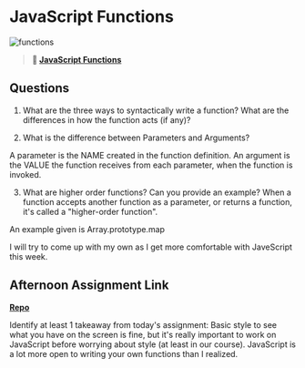 # JavaScript Functions

![functions](https://bcw.blob.core.windows.net/public/img/function-anatomy.jpg)

> **📖 [JavaScript Functions](https://codeworksacademy.com/fs-student-guide/resources/wk2/02-Functions)**

## Questions

1. What are the three ways to syntactically write a function? What are the differences in how the function acts (if any)?

2. What is the difference between Parameters and Arguments?

A parameter is the NAME created in the function definition.
An argument is the VALUE the function receives from each parameter, when the function is invoked.

3. What are higher order functions? Can you provide an example?
When a function accepts another function as a parameter, or returns a function, it's called a "higher-order function". 

An example given is Array.prototype.map

I will try to come up with my own as I get more comfortable with JaveScript this week.

## Afternoon Assignment Link

**[Repo](https://github.com/rachel-gamble/warehouse-manager)**

Identify at least 1 takeaway from today's assignment:
Basic style to see what you have on the screen is fine, but it's really important to work on JavaScript before worrying about style (at least in our course). JavaScript is a lot more open to writing your own functions than I realized.
